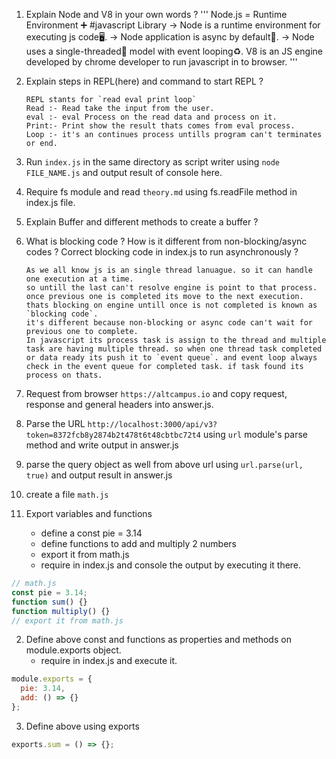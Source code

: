 1. Explain Node and V8 in your own words ?
   '''
   Node.js = Runtime Environment ➕ #javascript Library
   -> Node is a runtime environment for executing js code🖥️.
   -> Node application is async by default👿.
   -> Node uses a single-threaded🧬 model with event looping♻️.
   V8 is an JS engine developed by chrome developer to run javascript in to browser.
   '''

2. Explain steps in REPL(here) and command to start REPL ?

   ```
   REPL stants for `read eval print loop`
   Read :- Read take the input from the user.
   eval :- eval Process on the read data and process on it.
   Print:- Print show the result thats comes from eval process.
   Loop :- it's an continues process untills program can't terminates or end.
   ```

3. Run `index.js` in the same directory as script writer using `node FILE_NAME.js` and output result of console here.

4. Require fs module and read `theory.md` using fs.readFile method in index.js file.

5. Explain Buffer and different methods to create a buffer ?

6. What is blocking code ? How is it different from non-blocking/async codes ? Correct blocking code in index.js to run asynchronously ?

   ```
   As we all know js is an single thread lanuague. so it can handle one execution at a time.
   so untill the last can't resolve engine is point to that process.
   once previous one is completed its move to the next execution.
   thats blocking on engine untill once is not completed is known as `blocking code`.
   it's different because non-blocking or async code can't wait for previous one to complete.
   In javascript its process task is assign to the thread and multiple task are having multiple thread. so when one thread task completed or data ready its push it to `event queue`. and event loop always check in the event queue for completed task. if task found its process on thats.
   ```

7. Request from browser `https://altcampus.io` and copy request, response and general headers into answer.js.

8. Parse the URL `http://localhost:3000/api/v3?token=8372fcb8y2874b2t478t6t48cbtbc72t4` using `url` module's parse method and write output in answer.js

9. parse the query object as well from above url using `url.parse(url, true)` and output result in answer.js

10. create a file `math.js`
11. Export variables and functions
    - define a const pie = 3.14
    - define functions to add and multiply 2 numbers
    - export it from math.js
    - require in index.js and console the output by executing it there.

```js
// math.js
const pie = 3.14;
function sum() {}
function multiply() {}
// export it from math.js
```

2. Define above const and functions as properties and methods on module.exports object.
   - require in index.js and execute it.

```js
module.exports = {
  pie: 3.14,
  add: () => {}
};
```

3. Define above using exports

```js
exports.sum = () => {};
```
